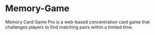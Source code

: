 # Memory-Game
Memory Card Game Pro is a web-based concentration card game that challenges players to find matching pairs within a limited time. 
